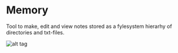# Memory
Tool to make, edit and view notes stored as a fylesystem hierarhy of directories and txt-files.

![alt tag](https://cloud.githubusercontent.com/assets/23142629/22288801/8eb3366c-e309-11e6-8fd8-91f6d05c4b09.png)
